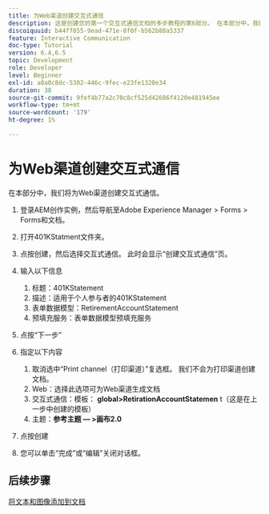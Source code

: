 ```yaml
---
title: 为Web渠道创建交互式通信
description: 这是创建您的第一个交互式通信文档的多步教程的第6部分。 在本部分中，我们将为Web渠道创建交互式通信。
discoiquuid: b44ff855-9ead-471e-8f0f-b562b88a5337
feature: Interactive Communication
doc-type: Tutorial
version: 6.4,6.5
topic: Development
role: Developer
level: Beginner
exl-id: a0a0c8dc-5302-446c-9fec-e23fe1320e34
duration: 38
source-git-commit: 9fef4b77a2c70c8cf525d42686f4120e481945ee
workflow-type: tm+mt
source-wordcount: '179'
ht-degree: 1%

---
```


# 为Web渠道创建交互式通信

在本部分中，我们将为Web渠道创建交互式通信。

1. 登录AEM创作实例，然后导航至Adobe Experience Manager > Forms > Forms和文档。
1. 打开401KStatment文件夹。
1. 点按创建，然后选择交互式通信。 此时会显示“创建交互式通信”页。
1. 输入以下信息

   1. 标题：401KStatement
   1. 描述：适用于个人参与者的401KStatement
   1. 表单数据模型：RetirementAccountStatement
   1. 预填充服务：表单数据模型预填充服务

1. 点按“下一步”
1. 指定以下内容

   1. 取消选中“Print channel（打印渠道）”复选框。 我们不会为打印渠道创建文档。
   1. Web：选择此选项可为Web渠道生成文档
   1. 交互式通信：模板： **global>RetirationAccountStatemen** t（这是在上一步中创建的模板）
   1. 主题：**参考主题 — >画布2.0**

1. 点按创建
1. 您可以单击“完成”或“编辑”关闭对话框。

## 后续步骤

[将文本和图像添加到文档](./partseven.md)
